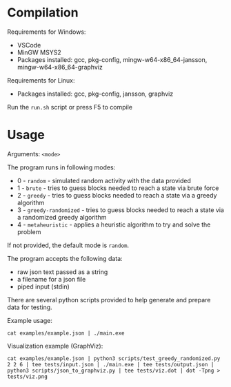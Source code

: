 # Compilation
Requirements for Windows:
- VSCode
- MinGW MSYS2
- Packages installed: gcc, pkg-config, mingw-w64-x86_64-jansson, mingw-w64-x86_64-graphviz

Requirements for Linux:
- Packages installed: gcc, pkg-config, jansson, graphviz

Run the `run.sh` script or press F5 to compile

# Usage
Arguments: `<mode>`

The program runs in following modes:
- 0 - `random` - simulated random activity with the data provided
- 1 - `brute` - tries to guess blocks needed to reach a state via brute force
- 2 - `greedy` - tries to guess blocks needed to reach a state via a greedy algorithm
- 3 - `greedy-randomized` - tries to guess blocks needed to reach a state via a randomized greedy algorithm
- 4 - `metaheuristic` - applies a heuristic algorithm to try and solve the problem



If not provided, the default mode is `random`.

The program accepts the following data:
- raw json text passed as a string
- a filename for a json file
- piped input (stdin)

There are several python scripts provided to help generate and prepare data for testing.

Example usage:
```
cat examples/example.json | ./main.exe
```

Visualization example (GraphViz):
```
cat examples/example.json | python3 scripts/test_greedy_randomized.py 2 2 6 | tee tests/input.json | ./main.exe | tee tests/output.json | python3 scripts/json_to_graphviz.py | tee tests/viz.dot | dot -Tpng > tests/viz.png
```